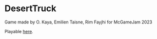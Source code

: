 # DesertTruck

Game made by O. Kaya, Emilien Taisne, Rim Fayjhi for McGameJam 2023

Playable [here](https://oksoft.itch.io/desert-truck).
